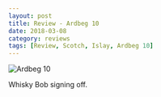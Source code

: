```yaml
---
layout: post
title: Review - Ardbeg 10
date: 2018-03-08
category: reviews
tags: [Review, Scotch, Islay, Ardbeg 10]
---
```

![Ardbeg 10]({{site.baseurl}}/images/2018-03-08-ardbeg.png)

Whisky Bob signing off.
